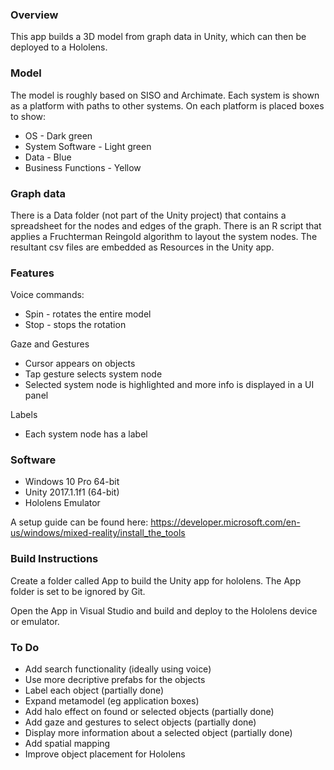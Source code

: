 ### Overview
This app builds a 3D model from graph data in Unity, which can then be deployed to a Hololens.

### Model
The model is roughly based on SISO and Archimate. Each system is shown as a platform with paths to other systems. On each platform is placed boxes to show:
* OS - Dark green
* System Software - Light green
* Data - Blue
* Business Functions - Yellow

### Graph data
There is a Data folder (not part of the Unity project) that contains a spreadsheet for the nodes and edges of the graph. There is an R script that applies a Fruchterman Reingold algorithm to layout the system nodes. The resultant csv files are embedded as Resources in the Unity app. 

### Features
Voice commands:
* Spin - rotates the entire model
* Stop - stops the rotation

Gaze and Gestures
* Cursor appears on objects
* Tap gesture selects system node
* Selected system node is highlighted and more info is displayed in a UI panel

Labels
* Each system node has a label

### Software
* Windows 10 Pro 64-bit 
* Unity 2017.1.1f1 (64-bit)
* Hololens Emulator

A setup guide can be found here:
https://developer.microsoft.com/en-us/windows/mixed-reality/install_the_tools

### Build Instructions
Create a folder called App to build the Unity app for hololens. The App folder is set to be ignored by Git. 

Open the App in Visual Studio and build and deploy to the Hololens device or emulator.

### To Do
* Add search functionality (ideally using voice)
* Use more decriptive prefabs for the objects
* Label each object (partially done)
* Expand metamodel (eg application boxes)
* Add halo effect on found or selected objects (partially done)
* Add gaze and gestures to select objects (partially done)
* Display more information about a selected object (partially done)
* Add spatial mapping
* Improve object placement for Hololens
